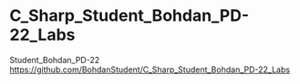 
# C_Sharp_Student_Bohdan_PD-22_Labs
Student_Bohdan_PD-22
https://github.com/BohdanStudent/C_Sharp_Student_Bohdan_PD-22_Labs
